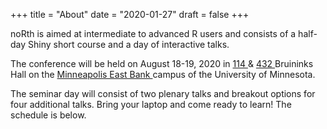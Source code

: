 +++
title = "About"
date = "2020-01-27"
draft = false
+++

noRth is aimed at intermediate to advanced R users and consists of a half-day Shiny short course and a day of interactive talks.

The conference will be held on August 18-19, 2020 in <a href="https://roomsearch.umn.edu/room_diagrams/pdf/299BruH114.pdf" target="_blank"> 114 </a> & <a href="https://roomsearch.umn.edu/room_diagrams/pdf/299BruH432.pdf" target="_blank"> 432 </a> Bruininks Hall on the <a href="http://campusmaps.umn.edu/robert-h-bruininks-hall" target="_blank"> Minneapolis East Bank </a> campus of the University of Minnesota.

The seminar day will consist of two plenary talks and breakout options for four additional talks. Bring your laptop and come ready to learn! The schedule is below.